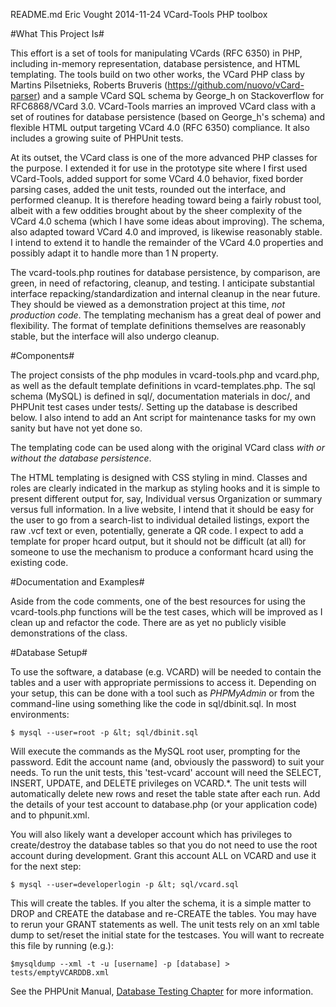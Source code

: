 README.md
Eric Vought
2014-11-24 VCard-Tools PHP toolbox

#What This Project Is#

This effort is a set of tools for manipulating VCards (RFC 6350) in PHP, including in-memory representation, database persistence, and HTML templating. The tools build on two other works, the VCard PHP class by Martins Pilsetnieks, Roberts Bruveris (https://github.com/nuovo/vCard-parser) and a sample VCard SQL schema by George_h on Stackoverflow for RFC6868/VCard 3.0. VCard-Tools marries an improved VCard class with a set of routines for database persistence (based on George_h's schema) and flexible HTML output targeting VCard 4.0 (RFC 6350) compliance. It also includes a growing suite of PHPUnit tests.

At its outset, the VCard class is one of the more advanced PHP classes for the purpose. I extended it for use in the prototype site where I first used VCard-Tools, added support for some VCard 4.0 behavior, fixed border parsing cases, added the unit tests, rounded out the interface, and performed cleanup. It is therefore heading toward being a fairly robust tool, albeit with a few oddities brought about by the sheer complexity of the VCard 4.0 schema (which I have some ideas about improving). The schema, also adapted toward VCard 4.0 and improved, is likewise reasonably stable. I intend to extend it to handle the remainder of the VCard 4.0 properties and possibly adapt it to handle more than 1 N property.

The vcard-tools.php routines for database persistence, by comparison, are green, in need of refactoring, cleanup, and testing. I anticipate substantial interface repacking/standardization and internal cleanup in the near future. They should be viewed as a demonstration project at this time, *not production code*. The templating mechanism has a great deal of power and flexibility. The format of template definitions themselves are reasonably stable, but the interface will also undergo cleanup.

#Components#

The project consists of the php modules in vcard-tools.php and vcard.php, as well as the default template definitions in vcard-templates.php. The sql schema (MySQL) is defined in sql/, documentation materials in doc/, and PHPUnit test cases under tests/. Setting up the database is described below. I also intend to add an Ant script for maintenance tasks for my own sanity but have not yet done so.

The templating code can be used along with the original VCard class *with or without the database persistence*.

The HTML templating is designed with CSS styling in mind. Classes and roles are clearly indicated in the markup as styling hooks and it is simple to present different output for, say, Individual versus Organization or summary versus full information. In a live website, I intend that it should be easy for the user to go from a search-list to individual detailed listings, export the raw .vcf text or even, potentially, generate a QR code. I expect to add a template for proper hcard output, but it should not be difficult (at all) for someone to use the mechanism to produce a conformant hcard using the existing code.

#Documentation and Examples#

Aside from the code comments, one of the best resources for using the vcard-tools.php functions will be the test cases, which will be improved as I clean up and refactor the code. There are as yet no publicly visible demonstrations of the class.

#Database Setup#

To use the software, a database (e.g. VCARD) will be needed to contain the tables and a user with appropriate permissions to access it. Depending on your setup, this can be done with a tool such as *PHPMyAdmin* or from the command-line using something like the code in sql/dbinit.sql. In most environments:

    $ mysql --user=root -p &lt; sql/dbinit.sql

Will execute the commands as the MySQL root user, prompting for the password. Edit the account name (and, obviously the password) to suit your needs. To run the unit tests, this 'test-vcard' account will need the SELECT, INSERT, UPDATE, and DELETE privileges on VCARD.*. The unit tests will automatically delete new rows and reset the table state after each run. Add the details of your test account to database.php (or your application code) and to phpunit.xml.

You will also likely want a developer account which has privileges to create/destroy the database tables so that you do not need to use the root account during development. Grant this account ALL on VCARD and use it for the next step:

    $ mysql --user=developerlogin -p &lt; sql/vcard.sql

This will create the tables. If you alter the schema, it is a simple matter to
DROP and CREATE the database and re-CREATE the tables. You may have to rerun your GRANT statements as well. The unit tests rely on an xml table dump to set/reset
the initial state for the testcases. You will want to recreate this file by
running (e.g.):

    $mysqldump --xml -t -u [username] -p [database] > tests/emptyVCARDDB.xml

See the PHPUnit Manual, [Database Testing Chapter](https://phpunit.de/manual/current/en/database.html#database.available-implementations) for more information.

